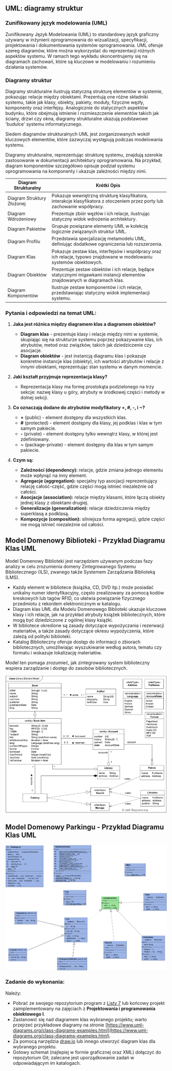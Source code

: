 ## UML: diagramy struktur

### Zunifikowany język modelowania (UML)

Zunifikowany Język Modelowania (UML) to standardowy język graficzny używany w inżynierii oprogramowania do wizualizacji, specyfikacji, projektowania i dokumentowania systemów oprogramowania. UML oferuje szereg diagramów, które można wykorzystać do reprezentacji różnych aspektów systemu. W ramach tego wykładu skoncentrujemy się na diagramach zachowań, które są kluczowe w modelowaniu i rozumieniu działania systemów.

### Diagramy struktur

Diagramy strukturalne ilustrują statyczną strukturę elementów w systemie, pokazując relacje między obiektami. Prezentują one różne składniki systemu, takie jak klasy, obiekty, pakiety, moduły, fizyczne węzły, komponenty oraz interfejsy. Analogicznie do statycznych aspektów budynku, które obejmują istnienie i rozmieszczenie elementów takich jak ściany, drzwi czy okna, diagramy strukturalne ukazują podstawowe 'budulce' systemu informatycznego.

Siedem diagramów strukturalnych UML jest zorganizowanych wokół kluczowych elementów, które zazwyczaj występują podczas modelowania systemu.

Diagramy strukturalne, reprezentując strukturę systemu, znajdują szerokie zastosowanie w dokumentacji architektury oprogramowania. Na przykład, diagram komponentów szczegółowo opisuje podział systemu oprogramowania na komponenty i ukazuje zależności między nimi.

| Diagram Strukturalny          | Krótki Opis                                                                                      |
|-------------------------------|--------------------------------------------------------------------------------------------------|
| Diagram Struktury Złożonej    | Pokazuje wewnętrzną strukturę klasyfikatora, interakcje klasyfikatora z otoczeniem przez porty lub zachowanie współpracy.   |
| Diagram Wdrożeniowy           | Prezentuje zbiór węzłów i ich relacje, ilustrując statyczny widok wdrożenia architektury.        |
| Diagram Pakietów              | Grupuje powiązane elementy UML w kolekcję logicznie związanych struktur UML.                     |
| Diagram Profilu               | Przedstawia specjalizację metamodelu UML, definiując dodatkowe ograniczenia lub rozszerzenia.    |
| Diagram Klas                  | Pokazuje zestaw klas, interfejsów i współpracy oraz ich relacje, typowo znajdowane w modelowaniu systemów obiektowych.      |
| Diagram Obiektów              | Prezentuje zestaw obiektów i ich relacje, będące statycznymi migawkami instancji elementów znajdowanych w diagramach klas.  |
| Diagram Komponentów           | Ilustruje zestaw komponentów i ich relacje, przedstawiając statyczny widok implementacji systemu. |

### Pytania i odpowiedzi na temat UML:

1. **Jaka jest różnica między diagramem klas a diagramem obiektów?**
    - **Diagram klas** - prezentuje klasy i relacje między nimi w systemie, skupiając się na strukturze systemu poprzez pokazywanie klas, ich atrybutów, metod oraz związków, takich jak dziedziczenie czy asocjacje.
    - **Diagram obiektów** - jest instancją diagramu klas i pokazuje konkretne instancje klas (obiekty), ich wartości atrybutów i relacje z innymi obiektami, reprezentując stan systemu w danym momencie.

2. **Jaki kształt przyjmuje reprezentacja klasy?**
    - Reprezentacja klasy ma formę prostokąta podzielonego na trzy sekcje: nazwę klasy u góry, atrybuty w środkowej części i metody w dolnej sekcji.

3. **Co oznaczają dodane do atrybutów modyfikatory +, #, -, i ~?**
    - **+** (public) - element dostępny dla wszystkich klas.
    - **#** (protected) - element dostępny dla klasy, jej podklas i klas w tym samym pakiecie.
    - **-** (private) - element dostępny tylko wewnątrz klasy, w której jest zdefiniowany.
    - **~** (package-private) - element dostępny dla klas w tym samym pakiecie.

4. **Czym są:**
    - **Zależności (dependency):** relacje, gdzie zmiana jednego elementu może wpłynąć na inny element.
    - **Agregacje (aggregation):** specjalny typ asocjacji reprezentujący relację całość-część, gdzie części mogą istnieć niezależnie od całości.
    - **Asocjacje (association):** relacje między klasami, które łączą obiekty jednej klasy z obiektami drugiej.
    - **Generalizacje (generalization):** relacje dziedziczenia między superklasą a podklasą.
    - **Kompozycje (composition):** silniejsza forma agregacji, gdzie części nie mogą istnieć niezależnie od całości.

## Model Domenowy Biblioteki - Przykład Diagramu Klas UML

Model Domenowy Biblioteki jest narzędziem używanym podczas fazy analizy w celu zrozumienia domeny Zintegrowanego Systemu Bibliotecznego (ILS), zwanego także Systemem Zarządzania Biblioteką (LMS).

- Każdy element w bibliotece (książka, CD, DVD itp.) może posiadać unikalny numer identyfikacyjny, często zrealizowany za pomocą kodów kreskowych lub tagów RFID, co ułatwia powiązanie fizycznego przedmiotu z rekordem elektronicznym w katalogu.
- Diagram klas UML dla Modelu Domenowego Biblioteki ukazuje kluczowe klasy i ich relacje, jak na przykład atrybuty książek bibliotecznych, które mogą być dziedziczone z ogólnej klasy książki.
- W bibliotece określone są zasady dotyczące wypożyczania i rezerwacji materiałów, a także zasady dotyczące okresu wypożyczenia, które zależą od polityki biblioteki.
- Katalog Biblioteczny oferuje dostęp do informacji o zbiorach bibliotecznych, umożliwiając wyszukiwanie według autora, tematu czy formatu i wskazuje lokalizację materiałów.

Model ten pomaga zrozumieć, jak zintegrowany system biblioteczny wspiera zarządzanie i dostęp do zasobów bibliotecznych.

![Model Domenowy Biblioteki](../img/library-domain-model.png)

## Model Domenowy Parkingu - Przykład Diagramu Klas UML

![Model Domenowy Parkingu](../img/parking-domain-model.bmp)

### Zadanie do wykonania:

Należy:

- Pobrać ze swojego repozytorium program z [Listy 7](https://github.com/krzysztofrewak/ppo/blob/main/classes/lab07.md) lub końcowy projekt zaimplementowany na zajęciach z **Projektowania i programowania obiektowego I**.
- Zastanowić się nad diagramem klas wybranego projektu; warto przejrzeć przykładowe diagramy na stronie [https://www.uml-diagrams.org/class-diagrams-examples.html](https://www.uml-diagrams.org/class-diagrams-examples.html).
- Za pomocą narzędzia [draw.io](https://draw.io) lub innego utworzyć diagram klas dla wybranego projektu.
- Gotowy schemat (najlepiej w formie graficznej oraz XML) dołączyć do repozytorium Git; zalecane jest uporządkowanie zadań w odpowiadającym im katalogach.
